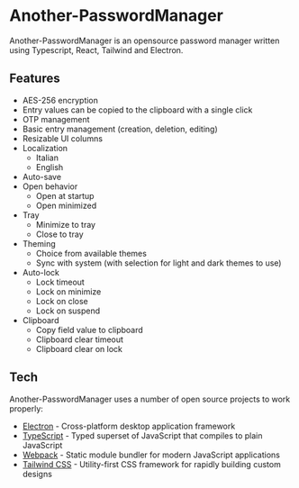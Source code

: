 # Another-PasswordManager
Another-PasswordManager is an opensource password manager written using Typescript, React, Tailwind and Electron.

## Features
- AES-256 encryption
- Entry values can be copied to the clipboard with a single click
- OTP management
- Basic entry management (creation, deletion, editing)
- Resizable UI columns
- Localization
  - Italian
  - English
- Auto-save
- Open behavior
  - Open at startup
  - Open minimized
- Tray
  - Minimize to tray
  - Close to tray
- Theming
  - Choice from available themes
  - Sync with system (with selection for light and dark themes to use)
- Auto-lock
  - Lock timeout
  - Lock on minimize
  - Lock on close
  - Lock on suspend
- Clipboard
  - Copy field value to clipboard
  - Clipboard clear timeout
  - Clipboard clear on lock

## Tech
Another-PasswordManager uses a number of open source projects to work properly:
- [Electron](https://github.com/electron/electron) - Cross-platform desktop application framework
- [TypeScript](https://github.com/microsoft/TypeScript) - Typed superset of JavaScript that compiles to plain JavaScript
- [Webpack](https://github.com/webpack/webpack) - Static module bundler for modern JavaScript applications
- [Tailwind CSS](https://github.com/tailwindlabs/tailwindcss) - Utility-first CSS framework for rapidly building custom designs
